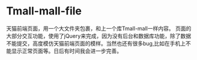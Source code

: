 # Tmall-mall-file
天猫前端页面，用一个大文件夹包裹，和上一个库Tmall-mall一样内容。
页面的大部分交互功能，使用了jQuery来完成，因为没有后台和数据库功能，除了数据不能提交，高度模仿天猫前端页面的模样。当然也还有很多bug,比如在手机上不能显示正常页面等。日后有时间我会进一步完善。
